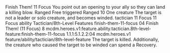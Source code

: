 <ability>
  <name>Finish Them!</name>
  <cost>11 Focus</cost>
  <flavor>You point out an opening to your ally so they can land a killing blow.</flavor>
  <keywords>
    <keyword>Ranged</keyword>
  </keywords>
  <type>Free triggered</type>
  <distance>Ranged 10</distance>
  <target>One creature</target>
  <trigger>The target is not a leader or solo creature, and becomes winded.</trigger>
  <metadata>
    <class>tactician</class>
    <cost>11 Focus</cost>
    <cost_amount>11</cost_amount>
    <cost_resource>Focus</cost_resource>
    <feature_type>ability</feature_type>
    <file_dpath>Tactician/8th-Level Features</file_dpath>
    <item_id>finish-them-11-focus</item_id>
    <item_index>04</item_index>
    <item_name>Finish Them! (11 Focus)</item_name>
    <level>8</level>
    <scc>mcdm.heroes.v1:feature.ability.tactician.8th-level-feature:finish-them-11-focus</scc>
    <scdc>1.1.1:5.1.2.2:04</scdc>
    <source>mcdm.heroes.v1</source>
    <type>feature/ability/tactician/8th-level-feature</type>
  </metadata>
  <effects>
    <effect type="mundane">The target is killed. Additionally, the creature who caused the target to be winded can spend a Recovery.</effect>
  </effects>
</ability>
